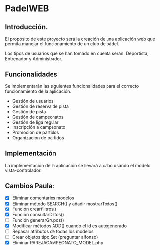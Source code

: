 # PadelWEB



## Introducción.

El propósito de este proyecto será la creación de una aplicación web que permita manejar el funcionamiento de un club de pádel.

Los tipos de usuarios que se han tomado en cuenta serán: Deportista, Entrenador y Administrador.

## Funcionalidades

Se implementarán las siguientes funcionalidades para el correcto funcionamiento de la aplicación.

* Gestión de usuarios
* Gestión de reserva de pista
* Gestión de pista
* Gestión de campeonatos
* Gestión de liga regular
* Inscripción a campeonato
* Promoción de partidos
* Organización de partidos



## Implementación

La implementación de la aplicación se llevará a cabo usando el modelo vista-controlador.





## Cambios Paula:

- [x] Eliminar comentarios modelos
- [x] Eliminar método SEARCH() y añadir mostrarTodos()
- [x] Función crearFiltros()
- [x] Función consultarDatos()
- [ ] Función generarGrupos()
- [x] Modificar métodos ADD() cuando el id es autogenerado
- [ ] Repasar atributos de todas los modelos
- [ ] Crear objetos tipo Set (preguntar alfonso)
- [x] Eliminar PAREJACAMPEONATO_MODEL.php